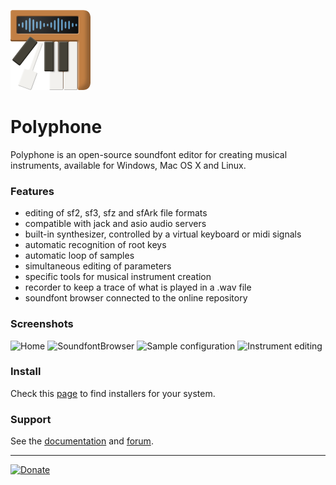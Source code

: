 ![logo](logo.png "logo")
# Polyphone

Polyphone is an open-source soundfont editor for creating musical instruments, available for Windows, Mac OS X and Linux.

### Features

 * editing of sf2, sf3, sfz and sfArk file formats
 * compatible with jack and asio audio servers
 * built-in synthesizer, controlled by a virtual keyboard or midi signals
 * automatic recognition of root keys
 * automatic loop of samples
 * simultaneous editing of parameters
 * specific tools for musical instrument creation
 * recorder to keep a trace of what is played in a .wav file
 * soundfont browser connected to the online repository

### Screenshots

![Home](screenshots/Home.png) ![SoundfontBrowser](screenshots/SoundfontBrowser.png)
![Sample configuration](screenshots/SampleConfiguration.png) ![Instrument editing](screenshots/InstrumentEditing.png)

### Install

Check this [page](https://www.polyphone.io/software) to find installers for your system.

### Support

See the [documentation](https://www.polyphone.io/documentation) and [forum](https://www.polyphone.io/forum).

- - - - 

[![Donate](https://img.shields.io/badge/Donate-PayPal-green.svg)](https://www.paypal.com/cgi-bin/webscr?cmd=_donations&business=ESBLSGPJ7P938&lc=US&item_name=Polyphone%20project)

